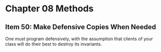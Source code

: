 # Chapter 08 Methods
## Item 50: Make Defensive Copies When Needed

One must program defensively, with the assumption that clients of your class will do their best to destroy its invariants.